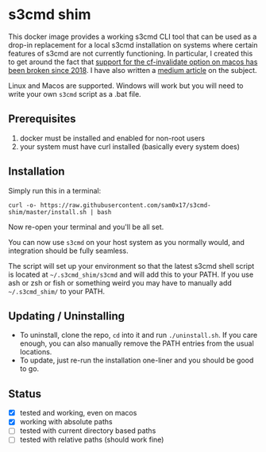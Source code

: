 # s3cmd shim
This docker image provides a working s3cmd CLI tool that can be used as a drop-in replacement
for a local s3cmd installation on systems where certain features of s3cmd are not currently
functioning. In particular, I created this to get around the fact that
 [support for the cf-invalidate option on macos has been broken since 2018](https://github.com/s3tools/s3cmd/issues/1046). I have also written
a [medium article](https://medium.com/@DuroSoft/s3cmd-is-still-broken-on-macos-a-docker-based-solution-db6a1bca6299) on the subject.

Linux and Macos are supported. Windows will work but you will need to write your own `s3cmd` script as a .bat file.

## Prerequisites
1. docker must be installed and enabled for non-root users
2. your system must have curl installed (basically every system does)

## Installation
Simply run this in a terminal:

```
curl -o- https://raw.githubusercontent.com/sam0x17/s3cmd-shim/master/install.sh | bash
```
Now re-open your terminal and you'll be all set.

You can now use `s3cmd` on your host system as you normally would, and integration should
be fully seamless.

The script will set up your environment so that the latest
s3cmd shell script is located at `~/.s3cmd_shim/s3cmd` and will add this to your PATH. If you use ash or zsh or fish or something
weird you may have to manually add `~/.s3cmd_shim/` to your PATH.

## Updating / Uninstalling
* To uninstall, clone the repo, `cd` into it and run `./uninstall.sh`. If you care enough, you can also manually remove the PATH entries from the usual locations.
* To update, just re-run the installation one-liner and you should be good to go.

## Status
- [X] tested and working, even on macos
- [X] working with absolute paths
- [ ] tested with current directory based paths
- [ ] tested with relative paths (should work fine)

